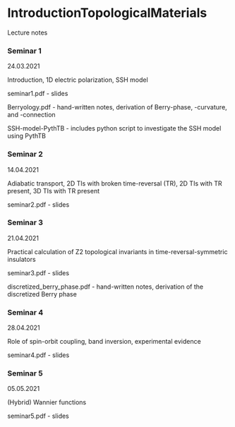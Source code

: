# IntroductionTopologicalMaterials
Lecture notes

### Seminar 1
24.03.2021

Introduction, 1D electric polarization, SSH model

seminar1.pdf - slides

Berryology.pdf - hand-written notes, derivation of Berry-phase, -curvature, and -connection

SSH-model-PythTB - includes python script to investigate the SSH model using PythTB

### Seminar 2

14.04.2021

Adiabatic transport, 2D TIs with broken time-reversal (TR), 2D TIs with TR present, 3D TIs with TR present

seminar2.pdf - slides

### Seminar 3

21.04.2021

Practical calculation of Z2 topological invariants in time-reversal-symmetric insulators

seminar3.pdf - slides

discretized_berry_phase.pdf - hand-written notes, derivation of the discretized Berry phase

### Seminar 4

28.04.2021

Role of spin-orbit coupling, band inversion, experimental evidence

seminar4.pdf - slides

### Seminar 5

05.05.2021

(Hybrid) Wannier functions

seminar5.pdf - slides